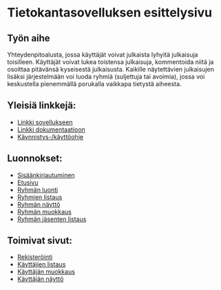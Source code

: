 # Tietokantasovelluksen esittelysivu

## Työn aihe

Yhteydenpitoalusta, jossa käyttäjät voivat julkaista lyhyitä julkaisuja toisilleen. Käyttäjät
voivat lukea toistensa julkaisuja, kommentoida niitä ja osoittaa pitävänsä kyseisestä julkaisusta.
Kaikille näytettävien julkaisujen lisäksi järjestelmään voi luoda ryhmiä (suljettuja tai avoimia),
jossa voi keskustella pienemmällä porukalla vaikkapa tietystä aiheesta.

## Yleisiä linkkejä:

* [Linkki sovellukseen](http://lpaatela.users.cs.helsinki.fi/tsoha)
* [Linkki dokumentaatioon](doc/dokumentaatio.pdf)
* [Käynnistys-/käyttöohje](doc/kayttoohje.md)

## Luonnokset:

* [Sisäänkirjautuminen](http://lpaatela.users.cs.helsinki.fi/tsoha/login)
* [Etusivu](http://lpaatela.users.cs.helsinki.fi/tsoha)
* [Ryhmän luonti](http://lpaatela.users.cs.helsinki.fi/tsoha/create_group)
* [Ryhmien listaus](http://lpaatela.users.cs.helsinki.fi/tsoha/group)
* [Ryhmän näyttö](http://lpaatela.users.cs.helsinki.fi/tsoha/group/1)
* [Ryhmän muokkaus](http://lpaatela.users.cs.helsinki.fi/tsoha/group/1/edit)
* [Ryhmän jäsenten listaus](http://lpaatela.users.cs.helsinki.fi/tsoha/group/1/members)

## Toimivat sivut:
* [Rekisteröinti](http://lpaatela.users.cs.helsinki.fi/tsoha/register)
* [Käyttäjien listaus](http://lpaatela.users.cs.helsinki.fi/tsoha/user)
* [Käyttäjän muokkaus](http://lpaatela.users.cs.helsinki.fi/tsoha/user/1/edit)
* [Käyttäjän näyttö](http://lpaatela.users.cs.helsinki.fi/tsoha/user/1)

